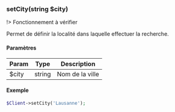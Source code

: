 ### setCity(string $city)

!> Fonctionnement à vérifier

Permet de définir la localité dans laquelle effectuer la recherche.

#### Paramètres

| Param | Type | Description |
| --- | --- | --- |
| $city | string | Nom de la ville |



#### Exemple 

```php
$Client->setCity('Lausanne');
```
